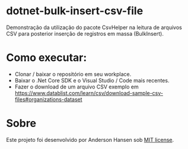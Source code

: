 # dotnet-bulk-insert-csv-file
Demonstração da utilização do pacote CsvHelper na leitura de arquivos CSV para posterior inserção de registros em massa (BulkInsert).

# Como executar:
- Clonar / baixar o repositório em seu workplace.
- Baixar o .Net Core SDK e o Visual Studio / Code mais recentes.
- Fazer o download de um arquivo CSV exemplo em https://www.datablist.com/learn/csv/download-sample-csv-files#organizations-dataset

# Sobre
Este projeto foi desenvolvido por Anderson Hansen sob [MIT license](LICENSE).
